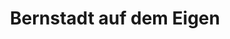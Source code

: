 ---
title: Bernstadt auf dem Eigen
url: /bernstadt-auf-dem-eigen/
latitude: 51.048
longitude: 14.829
---